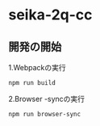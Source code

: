 # seika-2q-cc

## 開発の開始

1.Webpackの実行

```
npm run build
```

2.Browser -syncの実行

```
npm run browser-sync
```
